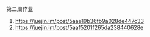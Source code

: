 第二周作业

1. https://juejin.im/post/5aae19b36fb9a028de447c33
2. https://juejin.im/post/5aaf5201f265da238440628e